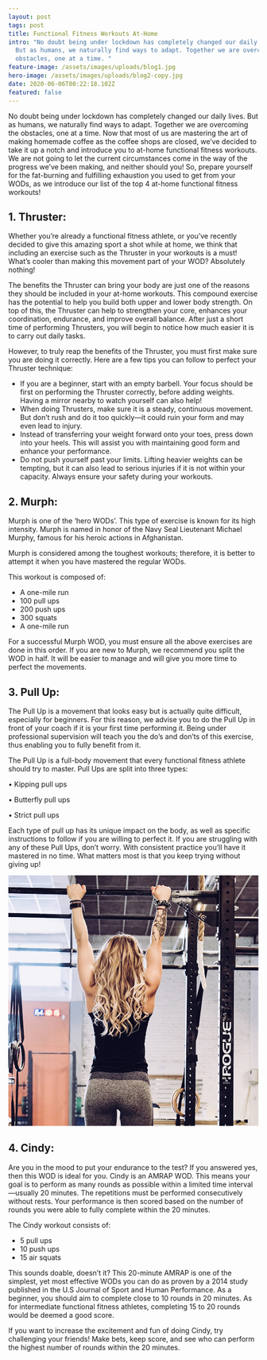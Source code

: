 ```yaml
---
layout: post
tags: post
title: Functional Fitness Workouts At-Home
intro: "No doubt being under lockdown has completely changed our daily lives.
  But as humans, we naturally find ways to adapt. Together we are overcoming the
  obstacles, one at a time. "
feature-image: /assets/images/uploads/blog1.jpg
hero-image: /assets/images/uploads/blog2-copy.jpg
date: 2020-06-06T00:22:18.102Z
featured: false
---
```

No doubt being under lockdown has completely changed our daily lives. But as humans, we naturally find ways to adapt. Together we are overcoming the obstacles, one at a time. Now that most of us are mastering the art of making homemade coffee as the coffee shops are closed, we’ve decided to take it up a notch and introduce you to at-home functional fitness workouts. We are not going to let the current circumstances come in the way of the progress we’ve been making, and neither should you! So, prepare yourself for the fat-burning and fulfilling exhaustion you used to get from your WODs, as we introduce our list of the top 4 at-home functional fitness workouts! 

## **1.	Thruster:**

Whether you’re already a functional fitness athlete, or you’ve recently decided to give this amazing sport a shot while at home, we think that including an exercise such as the Thruster in your workouts is a must! What’s cooler than making this movement part of your WOD? Absolutely nothing! 

The benefits the Thruster can bring your body are just one of the reasons they should be included in your at-home workouts. This compound exercise has the potential to help you build both upper and lower body strength. On top of this, the Thruster can help to strengthen your core, enhances your coordination, endurance, and improve overall balance. After just a short time of performing Thrusters, you will begin to notice how much easier it is to carry out daily tasks. 

However, to truly reap the benefits of the Thruster, you must first make sure you are doing it correctly. Here are a few tips you can follow to perfect your Thruster technique: 

* If you are a beginner, start with an empty barbell. Your focus should be first on performing the Thruster correctly, before adding weights. Having a mirror nearby to watch yourself can also help!
* When doing Thrusters, make sure it is a steady, continuous movement. But don’t rush and do it too quickly—it could ruin your form and may even lead to injury.
* Instead of transferring your weight forward onto your toes, press down into your heels. This will assist you with maintaining good form and enhance your performance.
* Do not push yourself past your limits. Lifting heavier weights can be tempting, but it can also lead to serious injuries if it is not within your capacity. Always ensure your safety during your workouts.

## **2.	Murph:**

Murph is one of the ‘hero WODs’. This type of exercise is known for its high intensity. Murph is named in honor of the Navy Seal Lieutenant Michael Murphy, famous for his heroic actions in Afghanistan. 

Murph is considered among the toughest workouts; therefore, it is better to attempt it when you have mastered the regular WODs.

This workout is composed of:

* A one-mile run
* 100 pull ups 
* 200 push ups
* 300 squats
* A one-mile run 

For a successful Murph WOD, you must ensure all the above exercises are done in this order. If you are new to Murph, we recommend you split the WOD in half. It will be easier to manage and will give you more time to perfect the movements.

## 3.	Pull Up:

The Pull Up is a movement that looks easy but is actually quite difficult, especially for beginners. For this reason, we advise you to do the Pull Up in front of your coach if it is your first time performing it. Being under professional supervision will teach you the do’s and don’ts of this exercise, thus enabling you to fully benefit from it. 

The Pull Up is a full-body movement that every functional fitness athlete should try to master. Pull Ups are split into three types:

•	Kipping pull ups

•	Butterfly pull ups

•	Strict pull ups

Each type of pull up has its unique impact on the body, as well as specific instructions to follow if you are willing to perfect it. If you are struggling with any of these Pull Ups, don’t worry. With consistent practice you’ll have it mastered in no time. What matters most is that you keep trying without giving up!

![Pullup](/assets/images/uploads/pullup.jpg "92crew-pullup")

## 4.	Cindy:

Are you in the mood to put your endurance to the test? If you answered yes, then this WOD is ideal for you. Cindy is an AMRAP WOD. This means your goal is to perform as many rounds as possible within a limited time interval—usually 20 minutes. The repetitions must be performed consecutively without rests. Your performance is then scored based on the number of rounds you were able to fully complete within the 20 minutes. 

The Cindy workout consists of:

* 5 pull ups
* 10 push ups
* 15 air squats

This sounds doable, doesn’t it? This 20-minute AMRAP is one of the simplest, yet most effective WODs you can do as proven by a 2014 study published in the U.S Journal of Sport and Human Performance. As a beginner, you should aim to complete close to 10 rounds in 20 minutes. As for intermediate functional fitness athletes, completing 15 to 20 rounds would be deemed a good score. 

If you want to increase the excitement and fun of doing Cindy, try challenging your friends! Make bets, keep score, and see who can perform the highest number of rounds within the 20 minutes.